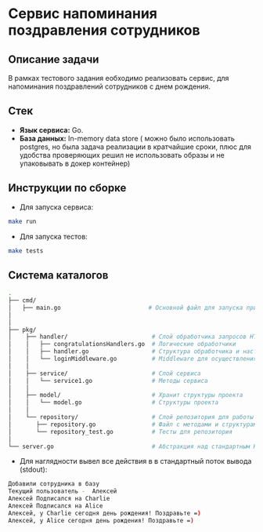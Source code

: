 # Сервис напоминания поздравления сотрудников
## Описание задачи
В рамках тестового задания еобходимо реализовать сервис, для напоминания поздравлений сотрудников с днем рождения.


## Cтек
- **Язык сервиса:** Go.
- **База данных:**  In-memory data store ( можно было использовать postgres, но была задача реализации в кратчайшие сроки, плюс для удобства проверяющих решил не использовать образы и не упаковывать в докер контейнер)
## Инструкции по сборке
- Для запуска сервиса:
```bash
make run
```
- Для запуска тестов:
```bash
make tests
```

## Система каталогов
 ``` bash
 .
├── cmd/
│   ├── main.go                         # Основной файл для запуска приложения
│     
│
├── pkg/
│    ├── handler/                        # Слой обработчика запросов HTTP
│    │   ├── congratulationsHandlers.go  # Логические обработчики
│    │   ├── handler.go                  # Структура обработчика и настройка маршрутов для обработчиков запросов, определение путей URL
│    │   └── loginMiddleware.go          # Middleware для осуществления доступа только авторизованым сотрудникам
│    │
│    ├── service/                        # Слой сервиса
│    │   └── service1.go                 # Методы сервиса
│    │
│    ├── model/                          # Хранит структуры проекта
│    │   └── model.go                    # Структуры проекта  
│    │
│    └── repository/                     # Слой репозитория для работы с хранилищем
│       ├── repository.go                # Файл с методами и структурами репозитория
│       └── repository_test.go           # Тесты для репозитория
│    
└── server.go                            # Абстракция над стандартным HTTP-сервером, его запуск и остановка.

 ```


- Для наглядности вывел все действия в в стандартный поток вывода (stdout):
```bash
Добавили сотрудника в базу
Текущий пользователь -  Алексей
Алексей Подписался на Charlie
Алексей Подписался на Alice
Алексей, у Charlie сегодня день рождения! Поздравьте =)
Алексей, у Alice сегодня день рождения! Поздравьте =)

```



